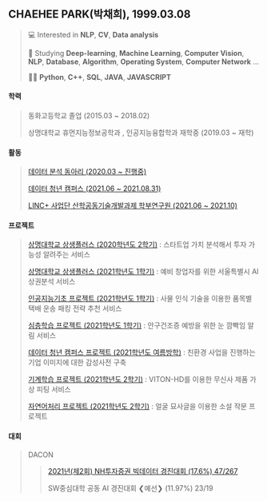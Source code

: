 ## CHAEHEE PARK(박채희), 1999.03.08
> 💻 Interested in **NLP**, **CV**, **Data analysis**
> 
> 📝 Studying **Deep-learning**, **Machine Learning**, **Computer Vision**, **NLP**, **Database**, **Algorithm**, **Operating System**, **Computer Network** ... 
> 
> 👩‍💻 **Python**, **C++**, **SQL**, **JAVA**, **JAVASCRIPT**
> 


#### 학력  
>동화고등학교 졸업 (2015.03 ~ 2018.02) 
>
>상명대학교 휴먼지능정보공학과 , 인공지능융합학과 재학중 (2019.03 ~ 재학)


#### 활동
>[데이터 분석 동아리 (2020.03 ~ 진행중)](http://github.com/ChaeheePark/Data_Analysis)
>
>[데이터 청년 캠퍼스 (2021.06 ~ 2021.08.31)](http://github.com/ChaeheePark/data_campus_2021)
>
>[LINC+ 사업단 산학공동기술개발과제 학부연구원 (2021.06 ~ 2021.10)](http://github.com/ChaeheePark/RCNN_PROJECT)


#### 프로젝트
>[상명대학교 상생플러스 (2020학년도 2학기)](https://github.com/ChaeheePark/DATA_IS_FUTURE) : 스타트업 가치 분석해서 투자 가능성 알려주는 서비스
>
>[상명대학교 상생플러스 (2021학년도 1학기)](https://github.com/ChaeheePark/commercial_analysis) : 예비 창업자를 위한 서울특별시 AI 상권분석 서비스
>
>[인공지능기초 프로젝트 (2021학년도 1학기)](http://github.com/ChaeheePark/SMUS) : 사물 인식 기술을 이용한 품목별 택배 운송 패킹 전략 추천 서비스 
>
>[심층학습 프로젝트 (2021학년도 1학기)](https://github.com/smu-deep-learning-project) : 안구건조증 예방을 위한 눈 깜빡임 알림 서비스
>
>[데이터 청년 캠퍼스 프로젝트 (2021학년도 여름방학)](https://github.com/Data-campus-SloganAnalysis/Main) : 친환경 사업을 진행하는 기업 이미지에 대한 감성사전 구축
>
>[기계학습 프로젝트 (2021학년도 2학기)](https://github.com/ChaeheePark/modelgirls) : VITON-HD를 이용한 무신사 제품 가상 피팅 서비스
>
>[자연어처리 프로젝트 (2021학년도 2학기)](https://github.com/ChaeheePark/novelgirls) : 얼굴 묘사글을 이용한 소설 작문 프로젝트


#### 대회
>DACON
>>[2021년(제2회) NH투자증권 빅데이터 경진대회 (17.6%) 47/267](https://github.com/ChaeheePark/NH_Bigdata_Contest)
>>
>>SW중심대학 공동 AI 경진대회 ❮예선❯ (11.97%) 23/19
